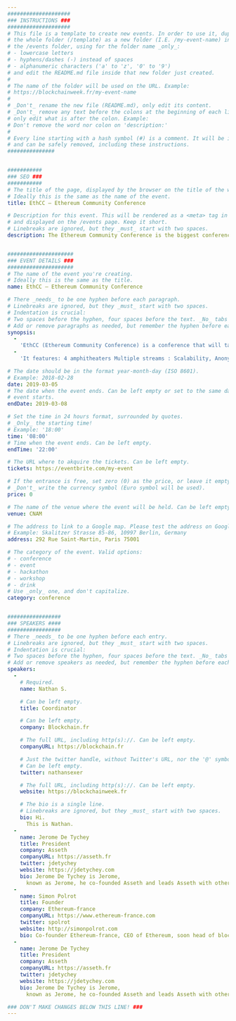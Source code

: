 ```yaml
---
####################
### INSTRUCTIONS ###
####################
# This file is a template to create new events. In order to use it, duplicate
# the whole folder (/template) as a new folder (I.E. /my-event-name) inside of
# the /events folder, using for the folder name _only_:
# - lowercase letters
# - hyphens/dashes (-) instead of spaces
# - alphanumeric characters ('a' to 'z', '0' to '9')
# and edit the README.md file inside that new folder just created.
#
# The name of the folder will be used on the URL. Example:
# https://blockchainweek.fr/my-event-name
#
# _Don't_ rename the new file (README.md), only edit its content.
# _Don't_ remove any text before the colons at the beginning of each line,
# only edit what is after the colon. Example:
# Don't remove the word nor colon on 'description:'
#
# Every line starting with a hash symbol (#) is a comment. It will be ignored
# and can be safely removed, including these instructions.
###############


###########
### SEO ###
###########
# The title of the page, displayed by the browser on the title of the window.
# Ideally this is the same as the name of the event.
title: EthCC — Ethereum Community Conference

# Description for this event. This will be rendered as a <meta> tag in the HTML,
# and displayed on the /events page. Keep it short.
# Linebreaks are ignored, but they _must_ start with two spaces.
description: The Ethereum Community Conference is the biggest conference on Ethereum after DevCon. Halfway between DevCon4 and DevCon5, EthCC is the perfect place to mingle with the brightest minds of the community. This conferences puts a strong focus on Tech and People.


#####################
### EVENT DETAILS ###
#####################
# The name of the event you're creating.
# Ideally this is the same as the title.
name: EthCC — Ethereum Community Conference

# There _needs_ to be one hyphen before each paragraph.
# Linebreaks are ignored, but they _must_ start with two spaces.
# Indentation is crucial:
# Two spaces before the hyphen, four spaces before the text. _No_ tabs allowed.
# Add or remove paragraphs as needed, but remember the hyphen before each entry.
synopsis:
  -
    'EthCC (Ethereum Community Conference) is a conference that will take place in Paris at the Conservatoire Nationale des Arts et Métiers (CNAM) on the 8th to 10th March 2018.'
  -
    'It features: 4 amphitheaters Multiple streams : Scalability, Anonymity, Development tools, Governance Compliance... Small workshops for developers & researchers Networking and experience sharing'

# The date should be in the format year-month-day (ISO 8601).
# Example: 2018-02-28
date: 2019-03-05
# The date when the event ends. Can be left empty or set to the same day the
# event starts.
endDate: 2019-03-08

# Set the time in 24 hours format, surrounded by quotes.
# _Only_ the starting time!
# Example: '18:00'
time: '08:00'
# Time when the event ends. Can be left empty.
endTime: '22:00'

# The URL where to akquire the tickets. Can be left empty.
tickets: https://eventbrite.com/my-event

# If the entrance is free, set zero (0) as the price, or leave it empty.
# _Don't_ write the currency symbol (Euro symbol will be used).
price: 0

# The name of the venue where the event will be held. Can be left empty.
venue: CNAM

# The address to link to a Google map. Please test the address on Google Maps.
# Example: Skalitzer Strasse 85-86, 10997 Berlin, Germany
address: 292 Rue Saint-Martin, Paris 75001

# The category of the event. Valid options:
# - conference
# - event
# - hackathon
# - workshop
# - drink
# Use _only_ one, and don't capitalize.
category: conference


#################
### SPEAKERS ####
#################
# There _needs_ to be one hyphen before each entry.
# Linebreaks are ignored, but they _must_ start with two spaces.
# Indentation is crucial:
# Two spaces before the hyphen, four spaces before the text. _No_ tabs allowed.
# Add or remove speakers as needed, but remember the hyphen before each entry.
speakers:
  -
    # Required.
    name: Nathan S.

    # Can be left empty.
    title: Coordinator

    # Can be left empty.
    company: Blockchain.fr

    # The full URL, including http(s)://. Can be left empty.
    companyURL: https://blockchain.fr

    # Just the twitter handle, without Twitter's URL, nor the '@' symbol.
    # Can be left empty.
    twitter: nathansexer

    # The full URL, including http(s)://. Can be left empty.
    website: https://blockchainweek.fr

    # The bio is a single line.
    # Linebreaks are ignored, but they _must_ start with two spaces.
    bio: Hi.
      This is Nathan. 
  -
    name: Jerome De Tychey
    title: President
    company: Asseth
    companyURL: https://asseth.fr
    twitter: jdetychey
    website: https://jdetychey.com
    bio: Jerome De Tychey is Jerome,
      known as Jerome, he co-founded Asseth and leads Asseth with other asseths.
  -
    name: Simon Polrot
    title: Founder
    company: Ethereum-france
    companyURL: https://www.ethereum-france.com
    twitter: spolrot
    website: http://simonpolrot.com
    bio: Co-founder Ethereum-france, CEO of Ethereum, soon head of blockchains.
  -
    name: Jerome De Tychey
    title: President
    company: Asseth
    companyURL: https://asseth.fr
    twitter: jdetychey
    website: https://jdetychey.com
    bio: Jerome De Tychey is Jerome,
      known as Jerome, he co-founded Asseth and leads Asseth with other asseths.

### DON'T MAKE CHANGES BELOW THIS LINE! ###
---
```

<!-- ### DON'T MAKE CHANGES BELOW THIS LINE! ### -->

<Event-Content/>
